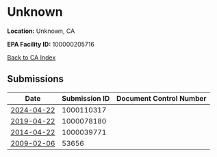 # Unknown

**Location:** Unknown, CA

**EPA Facility ID:** 100000205716

[Back to CA Index](../../index.md)

## Submissions

| Date | Submission ID | Document Control Number |
|------|--------------|-------------------------|
| [2024-04-22](submissions/1000110317.md) | 1000110317 |  |
| [2019-04-22](submissions/1000078180.md) | 1000078180 |  |
| [2014-04-22](submissions/1000039771.md) | 1000039771 |  |
| [2009-02-06](submissions/53656.md) | 53656 |  |
